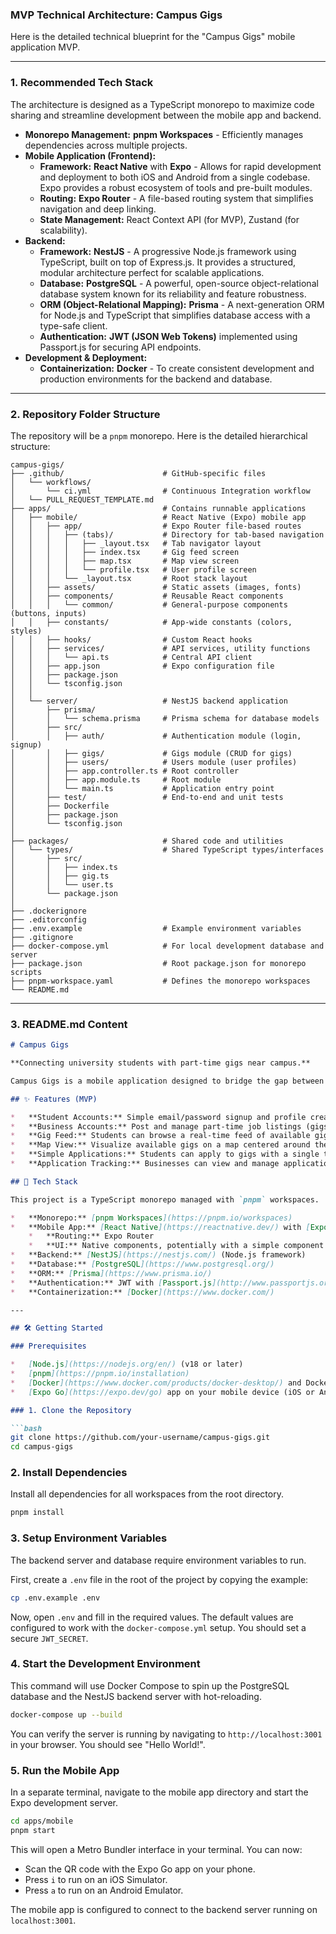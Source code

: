 ### **MVP Technical Architecture: Campus Gigs**

Here is the detailed technical blueprint for the "Campus Gigs" mobile application MVP.

---

### **1. Recommended Tech Stack**

The architecture is designed as a TypeScript monorepo to maximize code sharing and streamline development between the mobile app and backend.

*   **Monorepo Management:** **pnpm Workspaces** - Efficiently manages dependencies across multiple projects.
*   **Mobile Application (Frontend):**
    *   **Framework:** **React Native** with **Expo** - Allows for rapid development and deployment to both iOS and Android from a single codebase. Expo provides a robust ecosystem of tools and pre-built modules.
    *   **Routing:** **Expo Router** - A file-based routing system that simplifies navigation and deep linking.
    *   **State Management:** React Context API (for MVP), Zustand (for scalability).
*   **Backend:**
    *   **Framework:** **NestJS** - A progressive Node.js framework using TypeScript, built on top of Express.js. It provides a structured, modular architecture perfect for scalable applications.
    *   **Database:** **PostgreSQL** - A powerful, open-source object-relational database system known for its reliability and feature robustness.
    *   **ORM (Object-Relational Mapping):** **Prisma** - A next-generation ORM for Node.js and TypeScript that simplifies database access with a type-safe client.
    *   **Authentication:** **JWT (JSON Web Tokens)** implemented using Passport.js for securing API endpoints.
*   **Development & Deployment:**
    *   **Containerization:** **Docker** - To create consistent development and production environments for the backend and database.

---

### **2. Repository Folder Structure**

The repository will be a `pnpm` monorepo. Here is the detailed hierarchical structure:

```
campus-gigs/
├── .github/                      # GitHub-specific files
│   └── workflows/
│       └── ci.yml                # Continuous Integration workflow
│   └── PULL_REQUEST_TEMPLATE.md
├── apps/                         # Contains runnable applications
│   ├── mobile/                   # React Native (Expo) mobile app
│   │   ├── app/                  # Expo Router file-based routes
│   │   │   ├── (tabs)/           # Directory for tab-based navigation
│   │   │   │   ├── _layout.tsx   # Tab navigator layout
│   │   │   │   ├── index.tsx     # Gig feed screen
│   │   │   │   ├── map.tsx       # Map view screen
│   │   │   │   └── profile.tsx   # User profile screen
│   │   │   └── _layout.tsx       # Root stack layout
│   │   ├── assets/               # Static assets (images, fonts)
│   │   ├── components/           # Reusable React components
│   │   │   └── common/           # General-purpose components (buttons, inputs)
│   │   ├── constants/            # App-wide constants (colors, styles)
│   │   ├── hooks/                # Custom React hooks
│   │   ├── services/             # API services, utility functions
│   │   │   └── api.ts            # Central API client
│   │   ├── app.json              # Expo configuration file
│   │   ├── package.json
│   │   └── tsconfig.json
│   │
│   └── server/                   # NestJS backend application
│       ├── prisma/
│       │   └── schema.prisma     # Prisma schema for database models
│       ├── src/
│       │   ├── auth/             # Authentication module (login, signup)
│       │   ├── gigs/             # Gigs module (CRUD for gigs)
│       │   ├── users/            # Users module (user profiles)
│       │   ├── app.controller.ts # Root controller
│       │   ├── app.module.ts     # Root module
│       │   └── main.ts           # Application entry point
│       ├── test/                 # End-to-end and unit tests
│       ├── Dockerfile
│       ├── package.json
│       └── tsconfig.json
│
├── packages/                     # Shared code and utilities
│   └── types/                    # Shared TypeScript types/interfaces
│       ├── src/
│       │   ├── index.ts
│       │   ├── gig.ts
│       │   └── user.ts
│       └── package.json
│
├── .dockerignore
├── .editorconfig
├── .env.example                  # Example environment variables
├── .gitignore
├── docker-compose.yml            # For local development database and server
├── package.json                  # Root package.json for monorepo scripts
├── pnpm-workspace.yaml           # Defines the monorepo workspaces
└── README.md
```

---

### **3. README.md Content**

```markdown
# Campus Gigs

**Connecting university students with part-time gigs near campus.**

Campus Gigs is a mobile application designed to bridge the gap between students seeking flexible, local work and businesses looking for temporary, on-demand help.

## ✨ Features (MVP)

*   **Student Accounts:** Simple email/password signup and profile creation.
*   **Business Accounts:** Post and manage part-time job listings (gigs).
*   **Gig Feed:** Students can browse a real-time feed of available gigs, sorted by proximity and posting date.
*   **Map View:** Visualize available gigs on a map centered around the university campus.
*   **Simple Applications:** Students can apply to gigs with a single tap.
*   **Application Tracking:** Businesses can view and manage applications for their gigs.

## 🚀 Tech Stack

This project is a TypeScript monorepo managed with `pnpm` workspaces.

*   **Monorepo:** [pnpm Workspaces](https://pnpm.io/workspaces)
*   **Mobile App:** [React Native](https://reactnative.dev/) with [Expo](https://expo.dev/)
    *   **Routing:** Expo Router
    *   **UI:** Native components, potentially with a simple component library.
*   **Backend:** [NestJS](https://nestjs.com/) (Node.js framework)
*   **Database:** [PostgreSQL](https://www.postgresql.org/)
*   **ORM:** [Prisma](https://www.prisma.io/)
*   **Authentication:** JWT with [Passport.js](http://www.passportjs.org/)
*   **Containerization:** [Docker](https://www.docker.com/)

---

## 🛠️ Getting Started

### Prerequisites

*   [Node.js](https://nodejs.org/en/) (v18 or later)
*   [pnpm](https://pnpm.io/installation)
*   [Docker](https://www.docker.com/products/docker-desktop/) and Docker Compose
*   [Expo Go](https://expo.dev/go) app on your mobile device (iOS or Android) or a simulator.

### 1. Clone the Repository

```bash
git clone https://github.com/your-username/campus-gigs.git
cd campus-gigs
```

### 2. Install Dependencies

Install all dependencies for all workspaces from the root directory.

```bash
pnpm install
```

### 3. Setup Environment Variables

The backend server and database require environment variables to run.

First, create a `.env` file in the root of the project by copying the example:

```bash
cp .env.example .env
```

Now, open `.env` and fill in the required values. The default values are configured to work with the `docker-compose.yml` setup. You should set a secure `JWT_SECRET`.

### 4. Start the Development Environment

This command will use Docker Compose to spin up the PostgreSQL database and the NestJS backend server with hot-reloading.

```bash
docker-compose up --build
```

You can verify the server is running by navigating to `http://localhost:3001` in your browser. You should see "Hello World!".

### 5. Run the Mobile App

In a separate terminal, navigate to the mobile app directory and start the Expo development server.

```bash
cd apps/mobile
pnpm start
```

This will open a Metro Bundler interface in your terminal. You can now:
*   Scan the QR code with the Expo Go app on your phone.
*   Press `i` to run on an iOS Simulator.
*   Press `a` to run on an Android Emulator.

The mobile app is configured to connect to the backend server running on `localhost:3001`.
```